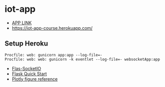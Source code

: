# iot-app

* [APP LINK](https://iot-app-course.herokuapp.com/)
* https://iot-app-course.herokuapp.com/

## Setup Heroku

```
Procfile: web: gunicorn app:app --log-file=-
Procfile: web: web: gunicorn -k eventlet --log-file=- websocketApp:app
```

* [Flas-SocketIO ](https://flask-socketio.readthedocs.io/en/latest/)
* [Flask Quick Start](https://flask.palletsprojects.com/en/1.1.x/quickstart/)
* [Plotly figure reference](https://plotly.com/python/reference/)

